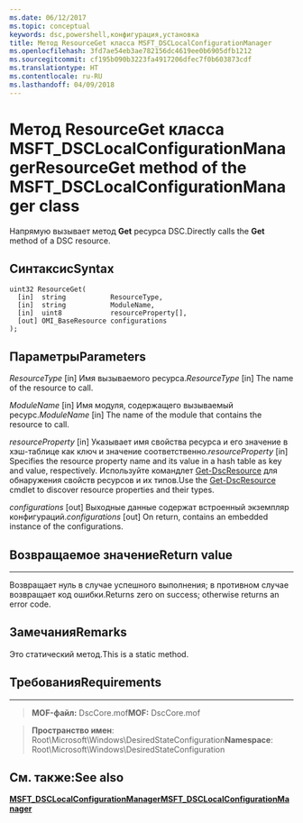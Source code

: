 ```yaml
---
ms.date: 06/12/2017
ms.topic: conceptual
keywords: dsc,powershell,конфигурация,установка
title: Метод ResourceGet класса MSFT_DSCLocalConfigurationManager
ms.openlocfilehash: 3fd7ae54eb3ae782156dc4619ee0b6905dfb1212
ms.sourcegitcommit: cf195b090b3223fa4917206dfec7f0b603873cdf
ms.translationtype: HT
ms.contentlocale: ru-RU
ms.lasthandoff: 04/09/2018
---
```

# <a name="resourceget-method-of-the-msftdsclocalconfigurationmanager-class"></a><span data-ttu-id="dafe6-103">Метод ResourceGet класса MSFT_DSCLocalConfigurationManager</span><span class="sxs-lookup"><span data-stu-id="dafe6-103">ResourceGet method of the MSFT_DSCLocalConfigurationManager class</span></span>

<span data-ttu-id="dafe6-104">Напрямую вызывает метод **Get** ресурса DSC.</span><span class="sxs-lookup"><span data-stu-id="dafe6-104">Directly calls the **Get** method of a DSC resource.</span></span>

<a name="syntax"></a><span data-ttu-id="dafe6-105">Синтаксис</span><span class="sxs-lookup"><span data-stu-id="dafe6-105">Syntax</span></span>
------

```mof
uint32 ResourceGet(
  [in]  string           ResourceType,
  [in]  string           ModuleName,
  [in]  uint8            resourceProperty[],
  [out] OMI_BaseResource configurations
);
```

<a name="parameters"></a><span data-ttu-id="dafe6-106">Параметры</span><span class="sxs-lookup"><span data-stu-id="dafe6-106">Parameters</span></span>
----------

<span data-ttu-id="dafe6-107">*ResourceType* \[in\] Имя вызываемого ресурса.</span><span class="sxs-lookup"><span data-stu-id="dafe6-107">*ResourceType* \[in\] The name of the resource to call.</span></span>

<span data-ttu-id="dafe6-108">*ModuleName* \[in\] Имя модуля, содержащего вызываемый ресурс.</span><span class="sxs-lookup"><span data-stu-id="dafe6-108">*ModuleName* \[in\] The name of the module that contains the resource to call.</span></span>

<span data-ttu-id="dafe6-109">*resourceProperty* \[in\] Указывает имя свойства ресурса и его значение в хэш-таблице как ключ и значение соответственно.</span><span class="sxs-lookup"><span data-stu-id="dafe6-109">*resourceProperty* \[in\] Specifies the resource property name and its value in a hash table as key and value, respectively.</span></span> <span data-ttu-id="dafe6-110">Используйте командлет [Get-DscResource](https://technet.microsoft.com/library/dn521625.aspx) для обнаружения свойств ресурсов и их типов.</span><span class="sxs-lookup"><span data-stu-id="dafe6-110">Use the [Get-DscResource](https://technet.microsoft.com/library/dn521625.aspx) cmdlet to discover resource properties and their types.</span></span>

<span data-ttu-id="dafe6-111">*configurations* \[out\] Выходные данные содержат встроенный экземпляр конфигураций.</span><span class="sxs-lookup"><span data-stu-id="dafe6-111">*configurations* \[out\] On return, contains an embedded instance of the configurations.</span></span>

## <a name="return-value"></a><span data-ttu-id="dafe6-112">Возвращаемое значение</span><span class="sxs-lookup"><span data-stu-id="dafe6-112">Return value</span></span>
------------

<span data-ttu-id="dafe6-113">Возвращает нуль в случае успешного выполнения; в противном случае возвращает код ошибки.</span><span class="sxs-lookup"><span data-stu-id="dafe6-113">Returns zero on success; otherwise returns an error code.</span></span>

## <a name="remarks"></a><span data-ttu-id="dafe6-114">Замечания</span><span class="sxs-lookup"><span data-stu-id="dafe6-114">Remarks</span></span>

<span data-ttu-id="dafe6-115">Это статический метод.</span><span class="sxs-lookup"><span data-stu-id="dafe6-115">This is a static method.</span></span>

## <a name="requirements"></a><span data-ttu-id="dafe6-116">Требования</span><span class="sxs-lookup"><span data-stu-id="dafe6-116">Requirements</span></span>
------------
><span data-ttu-id="dafe6-117">**MOF-файл:** DscCore.mof</span><span class="sxs-lookup"><span data-stu-id="dafe6-117">**MOF:** DscCore.mof</span></span>

><span data-ttu-id="dafe6-118">**Пространство имен**: Root\Microsoft\Windows\DesiredStateConfiguration</span><span class="sxs-lookup"><span data-stu-id="dafe6-118">**Namespace**: Root\Microsoft\Windows\DesiredStateConfiguration</span></span>


## <a name="see-also"></a><span data-ttu-id="dafe6-119">См. также:</span><span class="sxs-lookup"><span data-stu-id="dafe6-119">See also</span></span>


[<span data-ttu-id="dafe6-120">**MSFT_DSCLocalConfigurationManager**</span><span class="sxs-lookup"><span data-stu-id="dafe6-120">**MSFT_DSCLocalConfigurationManager**</span></span>](msft-dsclocalconfigurationmanager.md)